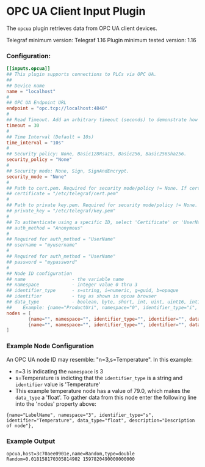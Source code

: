 # OPC UA Client Input Plugin

The `opcua` plugin retrieves data from OPC UA client devices.

Telegraf minimum version: Telegraf 1.16
Plugin minimum tested version: 1.16

### Configuration:

```toml
[[inputs.opcua]]
## This plugin supports connections to PLCs via OPC UA.
##
## Device name
name = "localhost"
#
## OPC UA Endpoint URL
endpoint = "opc.tcp://localhost:4840"
#
## Read Timeout. Add an arbitrary timeout (seconds) to demonstrate how to stop a subscription with a context.
timeout = 30
#
## Time Interval (Default = 10s)
time_interval = "10s"
#
## Security policy: None, Basic128Rsa15, Basic256, Basic256Sha256.
security_policy = "None"
#
## Security mode: None, Sign, SignAndEncrypt.
security_mode = "None"
#
## Path to cert.pem. Required for security mode/policy != None. If cert path is not supplied, self-signed cert and key will be generated.
## certificate = "/etc/telegraf/cert.pem"
#
## Path to private key.pem. Required for security mode/policy != None. If key path is not supplied, self-signed cert and key will be generated.
## private_key = "/etc/telegraf/key.pem"
#
## To authenticate using a specific ID, select 'Certificate' or 'UserName'. Default is "Anonymous"
## auth_method = "Anonymous"
#
## Required for auth_method = "UserName"
## username = "myusername"
#
## Required for auth_method = "UserName"
## password = "mypassword"
#
## Node ID configuration
## name       			- the variable name
## namespace  			- integer value 0 thru 3
## identifier_type		- s=string, i=numeric, g=guid, b=opaque
## identifier			- tag as shown in opcua browser
## data_type  			- boolean, byte, short, int, uint, uint16, int16, uint32, int32, float, double, string, datetime, number
##    Example: {name="ProductUri", namespace="0", identifier_type="i", identifier="2262", data_type="string", description="http://open62541.org"}
nodes = [
		{name="", namespace="", identifier_type="", identifier="", data_type="", description=""},
		{name="", namespace="", identifier_type="", identifier="", data_type="", description=""},
]
```

### Example Node Configuration
An OPC UA node ID may resemble: "n=3,s=Temperature". In this example:
- n=3 is indicating the `namespace` is 3
- s=Temperature is indicting that the `identifier_type` is a string and `identifier` value is 'Temperature'
- This example temperature node has a value of 79.0, which makes the `data_type` a 'float'.
To gather data from this node enter the following line into the 'nodes' property above:
```
{name="LabelName", namespace="3", identifier_type="s", identifier="Temperature", data_type="float", description="Description of node"},
```


### Example Output

```
opcua,host=3c70aee0901e,name=Random,type=double Random=0.018158170305814902 1597820490000000000

```
